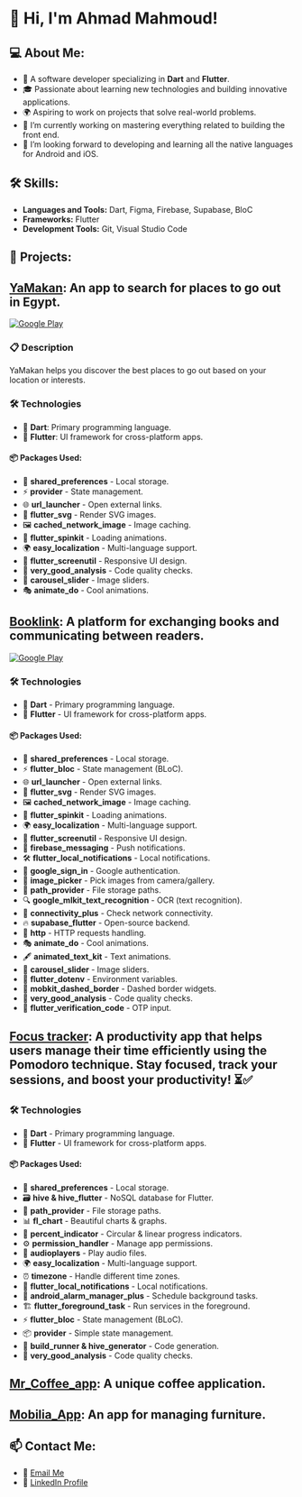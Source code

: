 # 👋 Hi, I'm Ahmad Mahmoud!

## 💻 About Me:
- 💼 A software developer specializing in **Dart** and **Flutter**.
- 🎓 Passionate about learning new technologies and building innovative applications.
- 🌍 Aspiring to work on projects that solve real-world problems.
- 🔭 I’m currently working on mastering everything related to building the front end.
- 🌱 I’m looking forward to developing and learning all the native languages ​​for Android and iOS.

## 🛠️ Skills:
- **Languages and Tools:**  Dart, Figma, Firebase, Supabase, BloC
- **Frameworks:** Flutter  
- **Development Tools:** Git, Visual Studio Code  

## 🌟 Projects:
## [YaMakan](https://github.com/AhmadMahdaly/Yamakan): An app to search for places to go out in Egypt.
[![Google Play](https://img.shields.io/badge/Download-Google_Play-34A853?style=for-the-badge&logo=google-play&logoColor=white)](https://play.google.com/store/apps/details?id=com.mahdaly.yamakanID)
### 📋 Description
YaMakan helps you discover the best places to go out based on your location or interests.
### 🛠️ Technologies
- 🏹 **Dart**: Primary programming language.  
- 📱 **Flutter**: UI framework for cross-platform apps.  

#### 📦 Packages Used:
- 💾 **shared_preferences** - Local storage.  
- ⚡ **provider** - State management.  
- 🌐 **url_launcher** - Open external links.  
- 🎨 **flutter_svg** - Render SVG images.  
- 🖼️ **cached_network_image** - Image caching.  
- 🔄 **flutter_spinkit** - Loading animations.  
- 🌍 **easy_localization** - Multi-language support.  
- 📏 **flutter_screenutil** - Responsive UI design.  
- 🧐 **very_good_analysis** - Code quality checks.  
- 📸 **carousel_slider** - Image sliders.  
- 🎭 **animate_do** - Cool animations. 

## [Booklink](https://github.com/AhmadMahdaly/Booklink): A platform for exchanging books and communicating between readers.
[![Google Play](https://img.shields.io/badge/Download-Google_Play-34A853?style=for-the-badge&logo=google-play&logoColor=white)](https://play.google.com/store/apps/details?id=com.mahdaly.booklink)
### 🛠️ Technologies
- 🏹 **Dart** - Primary programming language.  
- 📱 **Flutter** - UI framework for cross-platform apps.  

#### 📦 Packages Used:
- 💾 **shared_preferences** - Local storage.  
- ⚡ **flutter_bloc** - State management (BLoC).  
- 🌐 **url_launcher** - Open external links.  
- 🎨 **flutter_svg** - Render SVG images.  
- 🖼️ **cached_network_image** - Image caching.  
- 🔄 **flutter_spinkit** - Loading animations.  
- 🌍 **easy_localization** - Multi-language support.  
- 📏 **flutter_screenutil** - Responsive UI design.  
- 🔔 **firebase_messaging** - Push notifications.  
- 🛠 **flutter_local_notifications** - Local notifications.  
- 🔑 **google_sign_in** - Google authentication.  
- 📸 **image_picker** - Pick images from camera/gallery.  
- 📂 **path_provider** - File storage paths.  
- 🔍 **google_mlkit_text_recognition** - OCR (text recognition).  
- 📡 **connectivity_plus** - Check network connectivity.  
- 🔥 **supabase_flutter** - Open-source backend.  
- 🚀 **http** - HTTP requests handling.  
- 🎭 **animate_do** - Cool animations.  
- 🖋️ **animated_text_kit** - Text animations.  
- 📸 **carousel_slider** - Image sliders.  
- 📜 **flutter_dotenv** - Environment variables.  
- 🎨 **mobkit_dashed_border** - Dashed border widgets.  
- 🧐 **very_good_analysis** - Code quality checks.  
- 🔢 **flutter_verification_code** - OTP input.

## [Focus tracker](https://github.com/AhmadMahdaly/Focus_tracker): A productivity app that helps users manage their time efficiently using the Pomodoro technique. Stay focused, track your sessions, and boost your productivity! ⏳✅
### 🛠️ Technologies
- 🏹 **Dart** - Primary programming language.  
- 📱 **Flutter** - UI framework for cross-platform apps.  

#### 📦 Packages Used:
- 💾 **shared_preferences** - Local storage.  
- 🗃️ **hive & hive_flutter** - NoSQL database for Flutter.  
- 📂 **path_provider** - File storage paths.  
- 📊 **fl_chart** - Beautiful charts & graphs.  
- 🔢 **percent_indicator** - Circular & linear progress indicators.  
- ⚙️ **permission_handler** - Manage app permissions.  
- 🎵 **audioplayers** - Play audio files.  
- 🌍 **easy_localization** - Multi-language support.  
- ⏰ **timezone** - Handle different time zones.  
- 🔔 **flutter_local_notifications** - Local notifications.  
- 🚀 **android_alarm_manager_plus** - Schedule background tasks.  
- 🏗 **flutter_foreground_task** - Run services in the foreground.  
- ⚡ **flutter_bloc** - State management (BLoC).  
- 📦 **provider** - Simple state management.  
- 🔄 **build_runner & hive_generator** - Code generation.  
- 🧐 **very_good_analysis** - Code quality checks.  

## [Mr_Coffee_app](https://github.com/AhmadMahdaly/Mr_Coffee_app): A unique coffee application.

## [Mobilia_App](https://github.com/AhmadMahdaly/Mobilia_App): An app for managing furniture.

## 📫 Contact Me:
- 💌 [Email Me](ahmed.mahdaly86@gmail.com)  
- 🔗 [LinkedIn Profile](https://www.linkedin.com/in/ahmed-mahdaly/) 
